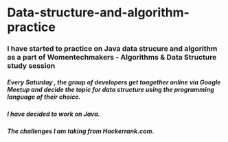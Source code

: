 # Data-structure-and-algorithm-practice
### I have started to practice on Java data strucure and algorithm as a part of Womentechmakers - Algorithms & Data Structure study session
##### Every Saturday , the group of developers get toagether online via Google Meetup and decide the topic for data structure using the programming language of their choice. 
##### I have decided to work on Java.
##### The challenges I am taking from Hackerrank.com.
